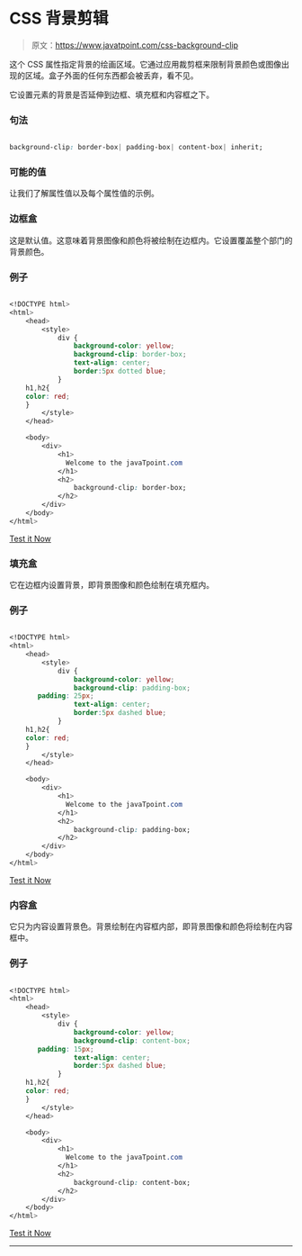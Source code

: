 # CSS 背景剪辑

> 原文：<https://www.javatpoint.com/css-background-clip>

这个 CSS 属性指定背景的绘画区域。它通过应用裁剪框来限制背景颜色或图像出现的区域。盒子外面的任何东西都会被丢弃，看不见。

它设置元素的背景是否延伸到边框、填充框和内容框之下。

### 句法

```css

background-clip: border-box| padding-box| content-box| inherit;

```

### 可能的值

让我们了解属性值以及每个属性值的示例。

### 边框盒

这是默认值。这意味着背景图像和颜色将被绘制在边框内。它设置覆盖整个部门的背景颜色。

### 例子

```css

<!DOCTYPE html> 
<html>  
    <head>    
        <style>  
            div {  
                background-color: yellow;  
                background-clip: border-box;  
                text-align: center; 
                border:5px dotted blue; 
            }  
	h1,h2{
	color: red;
	}
        </style>  
    </head> 

    <body>  
        <div>  
            <h1> 
              Welcome to the javaTpoint.com
            </h1>  
            <h2> 
                background-clip: border-box; 
            </h2> 
        </div>  
    </body>  
</html>

```

[Test it Now](https://www.javatpoint.com/oprweb/test.jsp?filename=CSSbackground-clip1)

### 填充盒

它在边框内设置背景，即背景图像和颜色绘制在填充框内。

### 例子

```css

<!DOCTYPE html> 
<html>  
    <head>   
        <style>  
            div {  
                background-color: yellow;  
                background-clip: padding-box;  
	   padding: 25px;
                text-align: center; 
                border:5px dashed blue; 
            }  
	h1,h2{
	color: red;
	}
        </style>  
    </head> 

    <body>  
        <div>  
            <h1> 
              Welcome to the javaTpoint.com
            </h1>  
            <h2> 
                background-clip: padding-box; 
            </h2> 
        </div>  
    </body>  
</html>

```

[Test it Now](https://www.javatpoint.com/oprweb/test.jsp?filename=CSSbackground-clip2)

### 内容盒

它只为内容设置背景色。背景绘制在内容框内部，即背景图像和颜色将绘制在内容框中。

### 例子

```css

<!DOCTYPE html> 
<html>  
    <head>   
        <style>  
            div {  
                background-color: yellow;  
                background-clip: content-box;  
	   padding: 15px;
                text-align: center; 
                border:5px dashed blue; 
            }  
	h1,h2{
	color: red;
	}
        </style>  
    </head> 

    <body>  
        <div>  
            <h1> 
              Welcome to the javaTpoint.com
            </h1>  
            <h2> 
                background-clip: content-box; 
            </h2> 
        </div>  
    </body>  
</html>

```

[Test it Now](https://www.javatpoint.com/oprweb/test.jsp?filename=CSSbackground-clip3)

* * *